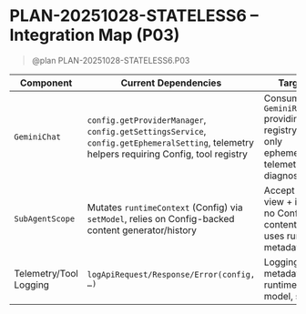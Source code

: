 # PLAN-20251028-STATELESS6 – Integration Map (P03)

> @plan PLAN-20251028-STATELESS6.P03

| Component | Current Dependencies | Target (Post-Plan) |
|-----------|---------------------|--------------------|
| `GeminiChat` | `config.getProviderManager`, `config.getSettingsService`, `config.getEphemeralSetting`, telemetry helpers requiring Config, tool registry | Consume `GeminiRuntimeView` providing provider registry adapter, read-only ephemerals/compression, telemetry sink, diagnostics info. |
| `SubAgentScope` | Mutates `runtimeContext` (Config) via `setModel`, relies on Config-backed content generator/history | Accept pre-built runtime view + isolated history; no Config mutation; content generator bridge uses runtime view metadata. |
| Telemetry/Tool Logging | `logApiRequest/Response/Error(config, …)` | Logging APIs accept metadata extracted from runtime view (provider, model, session, auth). |
